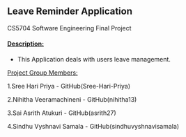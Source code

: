 ## Leave Reminder Application
CS5704 Software Engineering Final Project

#### <ins>Description:<ins>

- This Application deals with users leave management.

<ins>Project Group Members:<ins>

1.Sree Hari Priya - GitHub(Sree-Hari-Priya)

2.Nihitha Veeramachineni - GitHub(nihitha13) 

3.Sai Asrith Atukuri - GitHub(asrith27) 

4.Sindhu Vyshnavi Samala - GitHub(sindhuvyshnavisamala) 


